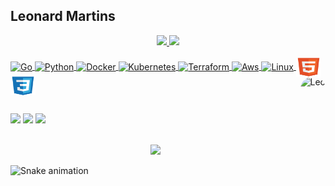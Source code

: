 ## Leonard Martins
<div align="center">
  <a href="https://github.com/Leo176">    
  <img height="130em" src="https://github-readme-stats.vercel.app/api?username=Leo176&show_icons=true&theme=tokyonight&include_all_commits=true&count_private=true"/>
  <img height="130em" src="https://github-readme-stats.vercel.app/api/top-langs/?username=Leo176&layout=compact&langs_count=7&theme=tokyonight"/>
</div>
   
<div style="display: inline_block"><br>
  <img align="center" alt="Go" height="30" width="40" src="https://www.nixsolutions.com/uploads/2020/07/Golang.png">
  <img align="center" alt="Python" height="30" width="40" src="https://img2.gratispng.com/20180320/fkq/kisspng-angle-text-symbol-brand-other-python-5ab0c09b32b4d1.7494578715215330832077.jpg">
  <img align="center" alt="Docker" height="30" width="40" src="https://developers.redhat.com/sites/default/files/styles/article_feature/public/blog/2014/05/homepage-docker-logo.png?itok=zx0e-vcP">
  <img align="center" alt="Kubernetes" height="30" width="40" src="https://www.logo.wine/a/logo/Kubernetes/Kubernetes-Logo.wine.svg">
  <img align="center" alt="Terraform" height="30" width="40" src="https://www.svgrepo.com/show/354447/terraform-icon.svg">
  <img align="center" alt="Aws" height="30" width="40" src="https://futurumresearch.com/wp-content/uploads/2020/01/aws-logo.png">
  <img align="center" alt="Linux" height="30" width="40" src="https://encrypted-tbn0.gstatic.com/images?q=tbn:ANd9GcRbi9aVFq2CV5UxsEhDk4L5Hk_u4nHnSTnsWhnOUNRg4mfdOfWZfJoPGLZL01QvgvIDT8Q&usqp=CAU">  
  <img align="center" alt="Html" height="30" width="40" src="https://raw.githubusercontent.com/devicons/devicon/master/icons/html5/html5-original.svg">
  <img align="center" alt="Css" height="30" width="40" src="https://raw.githubusercontent.com/devicons/devicon/master/icons/css3/css3-original.svg">  
  
  <img align="right" alt="Leo" height="200" style="border-radius:50px;" src="https://thumbs2.imgbox.com/35/9e/49A7ExVu_t.jpeg">
</div>
  
  ##
 
<div>
  <a href="https://www.linkedin.com/in/leonardmartins/" target="_blank"><img src="https://img.shields.io/badge/-LinkedIn-%230077B5?style=for-the-badge&logo=linkedin&logoColor=white" ></a>
 <a href="https://discord.gg/Y3N8rUA6" target="_blank"><img src="https://img.shields.io/badge/Discord-7289DA?style=for-the-badge&logo=discord&logoColor=white"></a>  
  <a href = "mailto:leonard@narrativek.pt" target="_blank"><img src="https://img.shields.io/badge/Mail-D14836?style=for-the-badge&logo=gmail&logoColor=white"></a>
  <br>
  <br>  
  <p align="center">   <img alingn="center" src="https://profile-counter.glitch.me/Leo176/count.svg" /></p>
 
  ![Snake animation](https://github.com/Leo176/Leo176/blob/output/github-contribution-grid-snake.svg)
 
</div>
